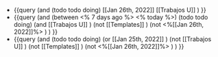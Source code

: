 - {{query (and (todo todo doing) [[Jan 26th, 2022]] [[Trabajos U]] ) }}
- {{query (and   (between <% 7 days ago %> <% today %>) (todo todo doing)  (and   [[Trabajos U]]  )   (not [[Templates]] )  (not <%[[Jan 26th, 2022]]%> ) ) }}
- {{query (and (todo todo doing)  (or [[Jan 25th, 2022]] )   (not [[Trabajos U]] ) (not [[Templates]] )  (not <%[[Jan 26th, 2022]]%> ) ) }}